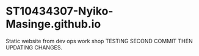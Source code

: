 # ST10434307-Nyiko-Masinge.github.io
Static website from dev ops work shop 
TESTING SECOND COMMIT THEN UPDATING CHANGES.

